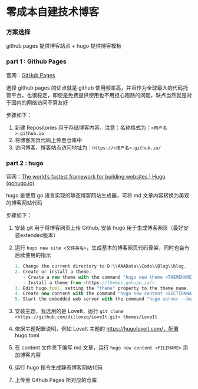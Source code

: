 # 零成本自建技术博客


### 方案选择

github pages 提供博客站点 + hugo 提供博客模板

### part 1 : Github Pages

官网：[GitHub Pages](https://pages.github.com/)

选择 github pages 的优点就是 github 使用频率高，并且作为全球最大的代码托管平台，也很稳定，即使是免费提供使用也不用担心跑路的问题，缺点当然就是对于国内的网络访问不算友好

步骤如下：

1. 新建 Repositories 用于存储博客内容，注意：名称格式为：`<用户名>.github.io`
2. 将博客网页代码上传至仓库中
3. 访问博客，博客站点访问地址为：`https://<用户名>.github.io/`

### part 2 : hugo

官网：[The world’s fastest framework for building websites | Hugo (gohugo.io)](https://gohugo.io/)

hugo 是使用 go 语言实现的静态博客网站生成器，可将 md 文章内容转换为美观的博客网站代码

步骤如下：

1. 安装 git 用于将博客网页上传 Github, 安装 hugo 用于生成博客网页（最好安装extended版本）

2. 运行 `hugo new site <文件夹名>`，生成基本的博客网页代码骨架，同时也会有后续使用的指示

   ```jsx
   1. Change the current directory to D:\\AAAData\\Code\\Blog\\blog.
   2. Create or install a theme:
      - Create a new theme with the command "hugo new theme <THEMENAME>"
      - Install a theme from <https://themes.gohugo.io/>
   3. Edit hugo.toml, setting the "theme" property to the theme name.
   4. Create new content with the command "hugo new content <SECTIONNAME>\\<FILENAME>.<FORMAT>".
   5. Start the embedded web server with the command "hugo server --buildDrafts".
   ```

3. 安装主题，我选用的是 LoveIt，运行 `git clone <https://github.com/dillonzq/LoveIt.git> themes/LoveIt`

4. 依据主题配置说明，例如 LoveIt 主题的 https://hugoloveit.com/，配置 hugo.toml

5. 在 content 文件夹下编写 md 文章，运行 `hugo new content <FILENAME>` 添加博客内容

6. 运行 hugo 指令生成静态博客网站代码

7. 上传至 Github Pages 所对应的仓库

